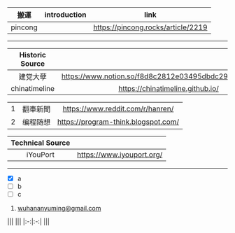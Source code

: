 

|搬運|introduction|link|
|:-:|:-:|:-:|
|pincong||https://pincong.rocks/article/2219||
***
|Historic Source||Github|
|:-:|:-:|:-:|
|建党大孽|https://www.notion.so/f8d8c2812e03495dbdc294b87bbb7ce5||
|chinatimeline|https://chinatimeline.github.io/|https://github.com/chinatimeline/data|

||||
|:-:|:-:|:-:|
|1|翻車新聞|https://www.reddit.com/r/hanren/|
|2|编程随想|https://program-think.blogspot.com/|

|Technical Source||
|:-:|:-:|
|iYouPort|https://www.iyouport.org/|
***
- [x] a
- [ ] b
- [ ] c
1. wuhananyuming@gmail.com

|||
|||
|:-:|:-:|
|||
